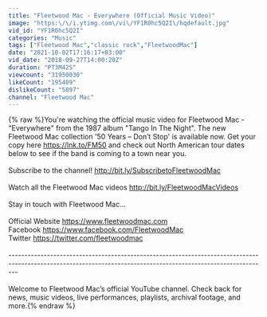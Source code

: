```yaml
---
title: "Fleetwood Mac - Everywhere (Official Music Video)"
image: "https:\/\/i.ytimg.com\/vi\/YF1R0hc5Q2I\/hqdefault.jpg"
vid_id: "YF1R0hc5Q2I"
categories: "Music"
tags: ["Fleetwood Mac","classic rock","FleetwoodMac"]
date: "2021-10-02T17:16:17+03:00"
vid_date: "2018-09-27T14:00:20Z"
duration: "PT3M42S"
viewcount: "31950030"
likeCount: "195409"
dislikeCount: "5897"
channel: "Fleetwood Mac"
---
```

{% raw %}You're watching the official music video for Fleetwood Mac - &quot;Everywhere&quot; from the 1987 album &quot;Tango In The Night&quot;. The new Fleetwood Mac collection '50 Years – Don’t Stop' is available now. Get your copy here <a rel="nofollow" target="blank" href="https://lnk.to/FM50">https://lnk.to/FM50</a> and check out North American tour dates below to see if the band is coming to a town near you.<br /><br />Subscribe to the channel! <a rel="nofollow" target="blank" href="http://bit.ly/SubscribetoFleetwoodMac">http://bit.ly/SubscribetoFleetwoodMac</a><br /><br />Watch all the Fleetwood Mac videos <a rel="nofollow" target="blank" href="http://bit.ly/FleetwoodMacVideos">http://bit.ly/FleetwoodMacVideos</a><br /><br />Stay in touch with Fleetwood Mac...<br /><br />Official Website <a rel="nofollow" target="blank" href="https://www.fleetwoodmac.com">https://www.fleetwoodmac.com</a><br />Facebook <a rel="nofollow" target="blank" href="https://www.facebook.com/FleetwoodMac">https://www.facebook.com/FleetwoodMac</a><br />Twitter <a rel="nofollow" target="blank" href="https://twitter.com/fleetwoodmac">https://twitter.com/fleetwoodmac</a><br /><br />---------------------------------------------------------------------------------------------------------------------------------------------------------------<br /><br />Welcome to Fleetwood Mac’s official YouTube channel. Check back for news, music videos, live performances, playlists, archival footage, and more.{% endraw %}
